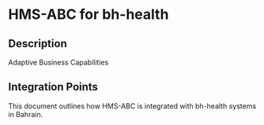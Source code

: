 # HMS-ABC for bh-health

## Description

Adaptive Business Capabilities

## Integration Points

This document outlines how HMS-ABC is integrated with bh-health systems in Bahrain.
